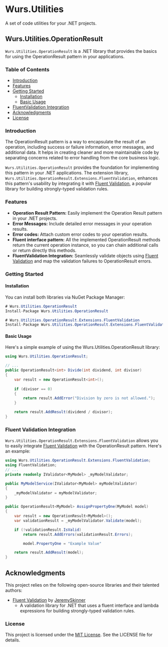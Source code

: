 # Wurs.Utilities
A set of code utilities for your .NET projects.

## Wurs.Utilities.OperationResult

`Wurs.Utilities.OperationResult` is a .NET library that provides the basics for using the OperationResult pattern in your applications.

### Table of Contents

- [Introduction](#introduction)
- [Features](#features)
- [Getting Started](#getting-started)
  - [Installation](#installation)
  - [Basic Usage](#basic-usage)
- [FluentValidation Integration](#fluentvalidation-integration)
- [Acknowledgments](#acknowledgments)
- [License](#license)

### Introduction

The OperationResult pattern is a way to encapsulate the result of an operation, including success or failure information, error messages, and additional data. It helps in creating cleaner and more maintainable code by separating concerns related to error handling from the core business logic.

`Wurs.Utilities.OperationResult` provides the foundation for implementing this pattern in your .NET applications. The extension library, `Wurs.Utilities.OperationResult.Extensions.FluentValidation`, enhances this pattern's usability by integrating it with [Fluent Validation](https://github.com/FluentValidation/FluentValidation), a popular library for building strongly-typed validation rules.

### Features

- **Operation Result Pattern:** Easily implement the Operation Result pattern in your .NET projects.
- **Error Messages:** Include detailed error messages in your operation results.
- **Error codes:** Attach custom error codes to your operation results.
- **Fluent interface pattern:** All the implemented OperationResult<T> methods return the current operation instance, so you can chain additional calls or return directly this methods.
- **FluentValidation Integration:** Seamlessly validate objects using [Fluent Validation](https://github.com/FluentValidation/FluentValidation) and map the validation failures to OperationResult errors.

### Getting Started

#### Installation

You can install both libraries via NuGet Package Manager:

```c#
# Wurs.Utilities.OperationResult
Install-Package Wurs.Utilities.OperationResult

# Wurs.Utilities.OperationResult.Extensions.FluentValidation
Install-Package Wurs.Utilities.OperationResult.Extensions.FluentValidation
```
#### Basic Usage
Here's a simple example of using the Wurs.Utilities.OperationResult library:
```c#
using Wurs.Utilities.OperationResult;

// ...
public OperationResult<int> Divide(int dividend, int divisor)
{
    var result = new OperationResult<int>();
    
    if (divisor == 0)
    {
        return result.AddError("Division by zero is not allowed.");
    }

    return result.AddResult(dividend / divisor);
}
```
### Fluent Validation Integration
`Wurs.Utilities.OperationResult.Extensions.FluentValidation` allows you to easily integrate [Fluent Validation](https://github.com/FluentValidation/FluentValidation) with the OperationResult pattern. Here's an example:

```c#
using Wurs.Utilities.OperationResult.Extensions.FluentValidation;
using FluentValidation;
// ...
private readonly IValidator<MyModel> _myModelValidator;

public MyModelService(IValidator<MyModel> myModelValidator)
{
    _myModelValidator = myModelValidator;
}

public OperationResult<MyModel> AssignPropertyOne(MyModel model)
{
    var result = new OperationResult<MyModel>();
    var validationResult = _myModelValidator.Validate(model);

    if (!validationResult.IsValid)
        return result.AddErrors(validationResult.Errors);

        model.PropertyOne = "Example Value"

    return result.AddResult(model);
}
```
## Acknowledgments

This project relies on the following open-source libraries and their talented authors:

- [Fluent Validation](https://github.com/FluentValidation/FluentValidation) by [JeremySkinner](https://github.com/JeremySkinner)
  - A validation library for .NET that uses a fluent interface and lambda expressions for building strongly-typed validation rules.

### License
This project is licensed under the [MIT License](https://choosealicense.com/licenses/mit/). See the LICENSE file for details.
